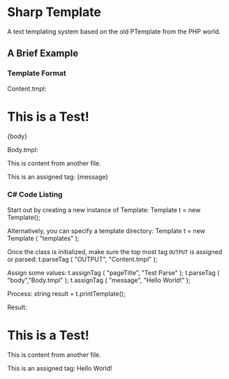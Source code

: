 # Sharp Template
 A text templating system based on the old PTemplate from the PHP world.

## A Brief Example

### Template Format

 Content.tmpl:
	<html>
		<head>
			<title>{pageTitle}</title>
		</head>
		<body>
			<h1>This is a Test!</h1>
			{body}
		</body>
	</html>

 Body.tmpl:
	<p> This is content from another file.</p>
	<p> This is an assigned tag: {message}</p>


### C# Code Listing  

 Start out by creating a new instance of Template:
	Template t = new Template();

 Alternatively, you can specify a template directory: 
	Template t = new Template ( "templates" );

 Once the class is initialized, make sure the top most tag `OUTPUT` is assigned or parsed:
	t.parseTag ( "OUTPUT", "Content.tmpl" );	

 Assign some values:
	t.assignTag ( "pageTitle", "Test Parse" );
	t.parseTag ( "body","Body.tmpl" );
	t.assignTag ( "message", "Hello World!" );

 Process:
	string result = t.printTemplate();

 Result:
	 <html>
        <head>
            <title>Test Parse</title>
        </head>
        <body>
            <h1>This is a Test!</h1>
			<p> This is content from another file.</p>
			<p> This is an assigned tag: Hello World!</p>
        </body>
    </html>
